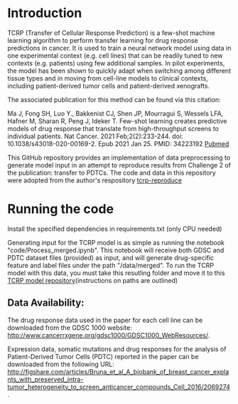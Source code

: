 # Introduction

TCRP (Transfer of Cellular Response Prediction) is a few-shot machine learning algorithm to perform transfer learning for drug response predictions in cancer. It is used to train a neural network model using data in one experimental context (e.g. cell lines) that can be readily tuned to new contexts (e.g. patients) using few additional samples. In pilot experiments, the model has been shown to quickly adapt when switching among different tissue types and in moving from cell-line models to clinical contexts, including patient-derived tumor cells and patient-derived xenografts.

The associated publication for this method can be found via this citation:

Ma J, Fong SH, Luo Y., Bakkenist CJ, Shen JP, Mourragui S, Wessels LFA, Hafner M, Sharan R, Peng J, Ideker T.  Few-shot learning creates predictive models of drug response that translate from high-throughput screens to individual patients. Nat Cancer. 2021 Feb;2(2):233-244. doi: 10.1038/s43018-020-00169-2. Epub 2021 Jan 25. PMID: 34223192 [Pubmed](https://pubmed.ncbi.nlm.nih.gov/34223192/)

This GitHub repository provides an implementation of data preprocessing to generate model input in an attempt to reproduce results from Challenge 2 of the publication: transfer to PDTCs. The code and data in this repository were adopted from the author's respository [tcrp-reproduce](https://github.com/shfong/tcrp-reproduce/blob/public/tcrp/data_preparation/process_sanger_drug_cell_line.ipynb) 

# Running the code

Install the specified dependencies in requirements.txt (only CPU needed)

Generating input for the TCRP model is as simple as running the notebook "code/Process_merged.ipynb". This notebook will receive both GDSC and PDTC dataset files (provided) as input, and will generate drug-specific feature and label files under the path "/data/merged". To run the TCRP model with this data, you must take this resutling folder and move it to this [TCRP model repository](https://github.com/emilyso-99/TCRP_pipeline)(instructions on paths are outlined)


## Data Availability: 

The drug response data used in the paper for each cell line can be downloaded from the GDSC 1000 website: http://www.cancerrxgene.org/gdsc1000/GDSC1000_WebResources/.

Expression data, somatic mutations and drug responses for the analysis of Patient-Derived Tumor Cells (PDTC) reported in the paper can be downloaded from the following URL: http://figshare.com/articles/Bruna_et_al_A_biobank_of_breast_cancer_explants_with_preserved_intra-tumor_heterogeneity_to_screen_anticancer_compounds_Cell_2016/2069274. 

